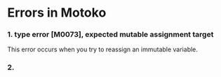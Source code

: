 # Errors in Motoko

### 1. type error [M0073], expected mutable assignment target

This error occurs when you try to reassign an immutable variable.

### 2. 